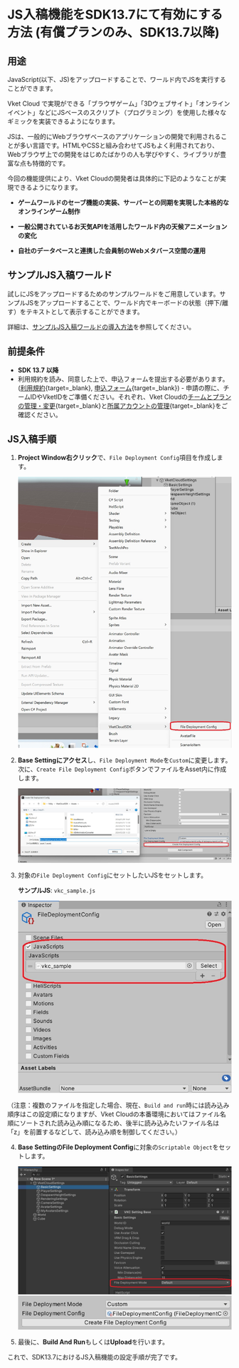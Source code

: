 # JS入稿機能をSDK13.7にて有効にする方法 (有償プランのみ、SDK13.7以降)

## 用途

JavaScript(以下、JS)をアップロードすることで、ワールド内でJSを実行することができます。

Vket Cloud で実現ができる「ブラウザゲーム」「3Dウェブサイト」「オンラインイベント」などにJSベースのスクリプト（プログラミング）を使用した様々なギミックを実装できるようになります。

JSは、一般的にWebブラウザベースのアプリケーションの開発で利用されることが多い言語です。HTMLやCSSと組み合わせてJSもよく利用されており、Webブラウザ上での開発をはじめたばかりの人も学びやすく、ライブラリが豊富な点も特徴的です。

今回の機能提供により、Vket Cloudの開発者は具体的に下記のようなことが実現できるようになります。

- **ゲームワールドのセーブ機能の実装、サーバーとの同期を実現した本格的なオンラインゲーム制作**

- **一般公開されているお天気APIを活用したワールド内の天候アニメーションの変化**

- **自社のデータベースと連携した会員制のWebメタバース空間の運用**

## サンプルJS入稿ワールド

試しにJSをアップロードするためのサンプルワールドをご用意しています。サンプルJSをアップロードすることで、ワールド内でキーボードの状態（押下/離す）をテキストとして表示することができます。

詳細は、[サンプルJS入稿ワールドの導入方法](../WorldMakingGuide/JsUpload_Sample.md)を参照してください。

## 前提条件

- **SDK 13.7 以降**
- 利用規約を読み、同意した上で、申込フォームを提出する必要があります。([利用規約](https://account.vket.com/terms?locale=ja#vket-cloud){target=_blank}, [申込フォーム](https://forms.gle/4iUWipYhWMYCgsds7){target=_blank})
      - 申請の際に、チームIDやVketIDをご準備ください。それぞれ、Vket Cloudの[チームとプランの管理・変更](https://cloud.vket.com/account/admin/team){target=_blank}と[所属アカウントの管理](https://cloud.vket.com/account/admin/member){target=_blank}をご確認ください。

## JS入稿手順
1. **Project Window右クリック**で、`File Deployment Config`項目を作成します。

   ![File Deployment Configの作成](img/JsUpload_1.jpg)

2. **Base Settingにアクセス**し、`File Deployment Mode`を`Custom`に変更します。次に、`Create File Deployment Config`ボタンでファイルをAsset内に作成します。

   ![File Deployment Modeの設定](img/JsUpload_2.jpg)

3. 対象の`File Deployment Config`にセットしたいJSをセットします。

   **サンプルJS**: `vkc_sample.js`

   ![JSのセット](img/JsUpload_3.jpg)

（注意：複数のファイルを指定した場合、現在、`Build and run`時には読み込み順序はこの設定順になりますが、Vket Cloudの本番環境においてはファイル名順にソートされた読み込み順になるため、後半に読み込みたいファイル名は「z」を前置するなどして、読み込み順を制御してください。）

4. **Base SettingのFile Deployment Config**に対象の`Scriptable Object`をセットします。

   ![Scriptable Objectのセット](img/JsUpload_4.jpg)
   ![Scriptable Objectのセット](img/JsUpload_5.jpg)

5. 最後に、**Build And Run**もしくは**Upload**を行います。

これで、SDK13.7におけるJS入稿機能の設定手順が完了です。
